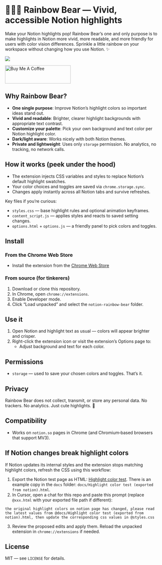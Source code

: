 # 🐻‍❄️🌈 Rainbow Bear — Vivid, accessible Notion highlights

Make your Notion highlights pop! Rainbow Bear’s one and only purpose is to make highlights in Notion more vivid, more readable, and more friendly for users with color vision differences. Sprinkle a little rainbow on your workspace without changing how you use Notion. ✨

![](./docs/poster.jpeg)

<a href="https://buymeacoffee.com/riiiiiiiiiina" target="_blank"><img src="https://cdn.buymeacoffee.com/buttons/v2/default-blue.png" alt="Buy Me A Coffee" style="height: 60px !important;width: 217px !important;" ></a>

## Why Rainbow Bear?

- **One single purpose**: Improve Notion’s highlight colors so important ideas stand out.
- **Vivid and readable**: Brighter, clearer highlight backgrounds with appropriate text contrast.
- **Customize your palette**: Pick your own background and text color per Notion highlight color.
- **Dark/light aware**: Works nicely with both Notion themes.
- **Private and lightweight**: Uses only `storage` permission. No analytics, no tracking, no network calls.

## How it works (peek under the hood)

- The extension injects CSS variables and styles to replace Notion’s default highlight swatches.
- Your color choices and toggles are saved via `chrome.storage.sync`.
- Changes apply instantly across all Notion tabs and survive refreshes.

Key files if you’re curious:

- `styles.css` — base highlight rules and optional animation keyframes.
- `content_script.js` — applies styles and reacts to saved setting changes.
- `options.html` + `options.js` — a friendly panel to pick colors and toggles.

## Install

### From the Chrome Web Store

- Install the extension from the [Chrome Web Store](https://chromewebstore.google.com/detail/rainbow-bear/ijcbmpcdgiodpmepmjffcfiblbehffch)

### From source (for tinkerers)

1. Download or clone this repository.
2. In Chrome, open `chrome://extensions`.
3. Enable Developer mode.
4. Click “Load unpacked” and select the `notion-rainbow-bear` folder.

## Use it

1. Open Notion and highlight text as usual — colors will appear brighter and crisper.
2. Right-click the extension icon or visit the extension’s Options page to:
   - Adjust background and text for each color.

## Permissions

- `storage` — used to save your chosen colors and toggles. That’s it.

## Privacy

Rainbow Bear does not collect, transmit, or store any personal data. No trackers. No analytics. Just cute highlights. 🐾

## Compatibility

- Works on `notion.so` pages in Chrome (and Chromium‑based browsers that support MV3).

## If Notion changes break highlight colors

If Notion updates its internal styles and the extension stops matching highlight colors, refresh the CSS using this workflow:

1. Export the Notion test page as HTML: [Highlight color test](https://www.notion.so/triiii/Highlight-color-test-26c7aa7407c18044bd2cd493593253ba). There is an example copy in the `docs` folder: `docs/Highlight color test (exported from notion).html`.
2. In Cursor, open a chat for this repo and paste this prompt (replace `@xxx.html` with your exported file path if different):

```
the original highlight colors on notion page has changed, please read the latest values from @docs/Highlight color test (exported from notion).html, then update the corresponding css values in @styles.css
```

3. Review the proposed edits and apply them. Reload the unpacked extension in `chrome://extensions` if needed.

## License

MIT — see `LICENSE` for details.

